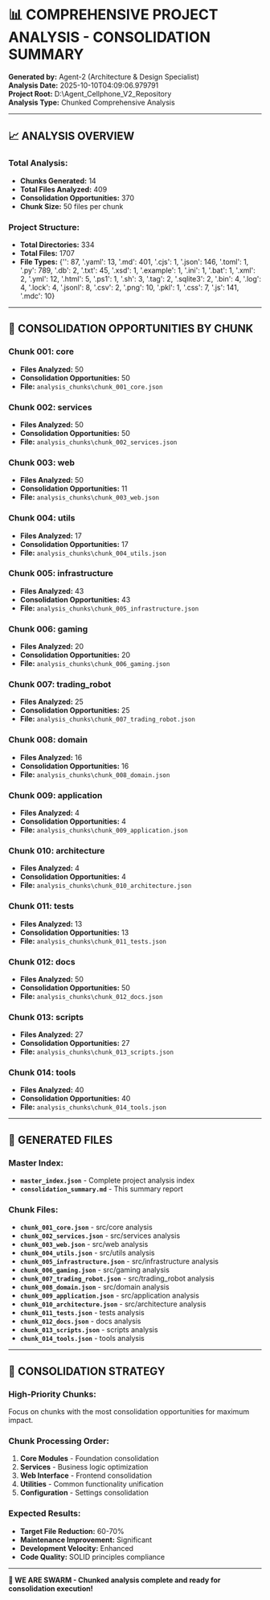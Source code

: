 # 📊 **COMPREHENSIVE PROJECT ANALYSIS - CONSOLIDATION SUMMARY**

**Generated by:** Agent-2 (Architecture & Design Specialist)  
**Analysis Date:** 2025-10-10T04:09:06.979791  
**Project Root:** D:\Agent_Cellphone_V2_Repository  
**Analysis Type:** Chunked Comprehensive Analysis  

---

## 📈 **ANALYSIS OVERVIEW**

### **Total Analysis:**
- **Chunks Generated:** 14
- **Total Files Analyzed:** 409
- **Consolidation Opportunities:** 370
- **Chunk Size:** 50 files per chunk

### **Project Structure:**
- **Total Directories:** 334
- **Total Files:** 1707
- **File Types:** {'': 87, '.yaml': 13, '.md': 401, '.cjs': 1, '.json': 146, '.toml': 1, '.py': 789, '.db': 2, '.txt': 45, '.xsd': 1, '.example': 1, '.ini': 1, '.bat': 1, '.xml': 2, '.yml': 12, '.html': 5, '.ps1': 1, '.sh': 3, '.tag': 2, '.sqlite3': 2, '.bin': 4, '.log': 4, '.lock': 4, '.jsonl': 8, '.csv': 2, '.png': 10, '.pkl': 1, '.css': 7, '.js': 141, '.mdc': 10}

---

## 🎯 **CONSOLIDATION OPPORTUNITIES BY CHUNK**


### **Chunk 001: core**
- **Files Analyzed:** 50
- **Consolidation Opportunities:** 50
- **File:** `analysis_chunks\chunk_001_core.json`


### **Chunk 002: services**
- **Files Analyzed:** 50
- **Consolidation Opportunities:** 50
- **File:** `analysis_chunks\chunk_002_services.json`


### **Chunk 003: web**
- **Files Analyzed:** 50
- **Consolidation Opportunities:** 11
- **File:** `analysis_chunks\chunk_003_web.json`


### **Chunk 004: utils**
- **Files Analyzed:** 17
- **Consolidation Opportunities:** 17
- **File:** `analysis_chunks\chunk_004_utils.json`


### **Chunk 005: infrastructure**
- **Files Analyzed:** 43
- **Consolidation Opportunities:** 43
- **File:** `analysis_chunks\chunk_005_infrastructure.json`


### **Chunk 006: gaming**
- **Files Analyzed:** 20
- **Consolidation Opportunities:** 20
- **File:** `analysis_chunks\chunk_006_gaming.json`


### **Chunk 007: trading_robot**
- **Files Analyzed:** 25
- **Consolidation Opportunities:** 25
- **File:** `analysis_chunks\chunk_007_trading_robot.json`


### **Chunk 008: domain**
- **Files Analyzed:** 16
- **Consolidation Opportunities:** 16
- **File:** `analysis_chunks\chunk_008_domain.json`


### **Chunk 009: application**
- **Files Analyzed:** 4
- **Consolidation Opportunities:** 4
- **File:** `analysis_chunks\chunk_009_application.json`


### **Chunk 010: architecture**
- **Files Analyzed:** 4
- **Consolidation Opportunities:** 4
- **File:** `analysis_chunks\chunk_010_architecture.json`


### **Chunk 011: tests**
- **Files Analyzed:** 13
- **Consolidation Opportunities:** 13
- **File:** `analysis_chunks\chunk_011_tests.json`


### **Chunk 012: docs**
- **Files Analyzed:** 50
- **Consolidation Opportunities:** 50
- **File:** `analysis_chunks\chunk_012_docs.json`


### **Chunk 013: scripts**
- **Files Analyzed:** 27
- **Consolidation Opportunities:** 27
- **File:** `analysis_chunks\chunk_013_scripts.json`


### **Chunk 014: tools**
- **Files Analyzed:** 40
- **Consolidation Opportunities:** 40
- **File:** `analysis_chunks\chunk_014_tools.json`


---

## 📁 **GENERATED FILES**

### **Master Index:**
- **`master_index.json`** - Complete project analysis index
- **`consolidation_summary.md`** - This summary report

### **Chunk Files:**
- **`chunk_001_core.json`** - src/core analysis
- **`chunk_002_services.json`** - src/services analysis
- **`chunk_003_web.json`** - src/web analysis
- **`chunk_004_utils.json`** - src/utils analysis
- **`chunk_005_infrastructure.json`** - src/infrastructure analysis
- **`chunk_006_gaming.json`** - src/gaming analysis
- **`chunk_007_trading_robot.json`** - src/trading_robot analysis
- **`chunk_008_domain.json`** - src/domain analysis
- **`chunk_009_application.json`** - src/application analysis
- **`chunk_010_architecture.json`** - src/architecture analysis
- **`chunk_011_tests.json`** - tests analysis
- **`chunk_012_docs.json`** - docs analysis
- **`chunk_013_scripts.json`** - scripts analysis
- **`chunk_014_tools.json`** - tools analysis

---

## 🚀 **CONSOLIDATION STRATEGY**

### **High-Priority Chunks:**
Focus on chunks with the most consolidation opportunities for maximum impact.

### **Chunk Processing Order:**
1. **Core Modules** - Foundation consolidation
2. **Services** - Business logic optimization  
3. **Web Interface** - Frontend consolidation
4. **Utilities** - Common functionality unification
5. **Configuration** - Settings consolidation

### **Expected Results:**
- **Target File Reduction:** 60-70%
- **Maintenance Improvement:** Significant
- **Development Velocity:** Enhanced
- **Code Quality:** SOLID principles compliance

---

**🐝 WE ARE SWARM - Chunked analysis complete and ready for consolidation execution!**
